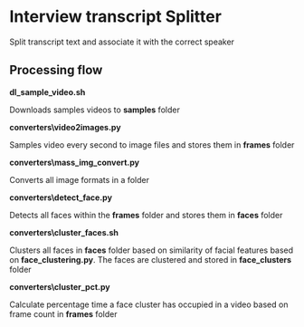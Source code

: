 # Interview transcript Splitter

Split transcript text and associate it with the correct speaker


## Processing flow

**dl\_sample\_video.sh**

Downloads samples videos to **samples** folder

**converters\\video2images.py**

Samples video every second to image files and stores them in **frames** folder

**converters\\mass_img_convert.py**

Converts all image formats in a folder

**converters\\detect_face.py**

Detects all faces within the **frames** folder and stores them in **faces** folder

**converters\\cluster_faces.sh**

Clusters all faces in **faces** folder based on similarity of facial features based on **face_clustering.py**. The faces are clustered and stored in **face_clusters** folder

**converters\\cluster_pct.py**

Calculate percentage time a face cluster has occupied in a video based on frame count in **frames** folder